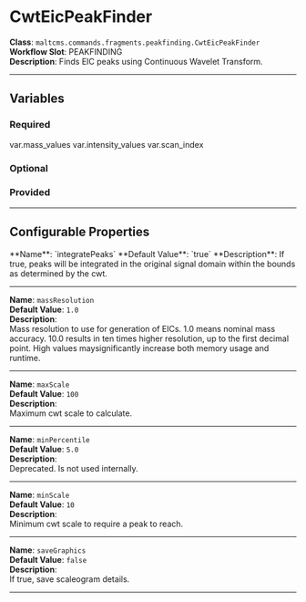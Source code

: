 <h1>CwtEicPeakFinder</h1>

**Class**: `maltcms.commands.fragments.peakfinding.CwtEicPeakFinder`  
**Workflow Slot**: PEAKFINDING  
**Description**: Finds EIC peaks using  Continuous Wavelet Transform.  

---

<h2>Variables</h2>
<h3>Required</h3>
	var.mass_values
	var.intensity_values
	var.scan_index

<h3>Optional</h3>

<h3>Provided</h3>


---

<h2>Configurable Properties</h2>
**Name**: `integratePeaks`  
**Default Value**: `true`  
**Description**:  
If true, peaks will be integrated in the original signal domain within the bounds as determined by the cwt.  

---

**Name**: `massResolution`  
**Default Value**: `1.0`  
**Description**:  
Mass resolution to use for generation of EICs. 1.0 means nominal mass accuracy. 10.0 results in ten times higher resolution, up to the first decimal point. High values maysignificantly increase both memory usage and runtime.  

---

**Name**: `maxScale`  
**Default Value**: `100`  
**Description**:  
Maximum cwt scale to calculate.  

---

**Name**: `minPercentile`  
**Default Value**: `5.0`  
**Description**:  
Deprecated. Is not used internally.  

---

**Name**: `minScale`  
**Default Value**: `10`  
**Description**:  
Minimum cwt scale to require a peak to reach.  

---

**Name**: `saveGraphics`  
**Default Value**: `false`  
**Description**:  
If true, save scaleogram details.  

---


